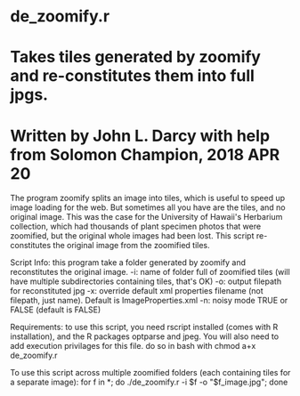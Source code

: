 # de_zoomify.r
# Takes tiles generated by zoomify and re-constitutes them into full jpgs. 
# Written by John L. Darcy with help from Solomon Champion, 2018 APR 20

The program zoomify splits an image into tiles, which is useful to speed up image loading for the web. But sometimes all you have are the tiles, and no original image. This was the case for the University of Hawaii's Herbarium collection, which had thousands of plant specimen photos that were zoomified, but the original whole images had been lost. This script re-constitutes the original image from the zoomified tiles. 

Script Info: this program take a folder generated by zoomify and reconstitutes the original image.
	-i: name of folder full of zoomified tiles (will have multiple subdirectories containing tiles, that's OK)
	-o: output filepath for reconstituted jpg
  -x: override default xml properties filename (not filepath, just name). Default is ImageProperties.xml
  -n: noisy mode TRUE or FALSE (default is FALSE)

Requirements: to use this script, you need rscript installed (comes with R installation), and the R packages optparse and jpeg. You will also need to add execution privilages for this file. do so in bash with
		chmod a+x de_zoomify.r

To use this script across multiple zoomified folders (each containing tiles for a separate image):
	for f in *; do
	  ./de_zoomify.r -i $f -o "$f_image.jpg";
	done
